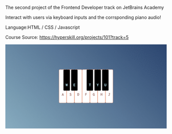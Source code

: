 The second project of the Frontend Developer track on JetBrains Academy

Interact with users via keyboard inputs and the corrsponding piano audio!

Language:HTML / CSS / Javascript

Course Source: https://hyperskill.org/projects/101?track=5

![image](https://github.com/y6602016/Virtual-Piano/blob/main/image/Demo.gif)
